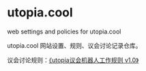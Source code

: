 # utopia.cool
web settings and policies for utopia.cool

utopia.cool 网站设置、规则、议会讨论记录仓库。

议会讨论规则：[《utopia议会机器人工作规则 v1.0》](council.md)
